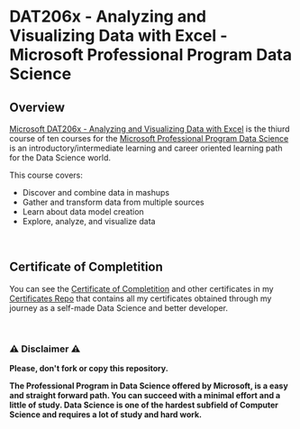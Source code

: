 # DAT206x - Analyzing and Visualizing Data with Excel - Microsoft Professional Program Data Science

## Overview
[Microsoft DAT206x - Analyzing and Visualizing Data with Excel](https://www.edx.org/course/analyzing-and-visualizing-data-with-excel-2) is the thiurd course of ten courses for the [Microsoft Professional Program Data Science](https://www.edx.org/microsoft-professional-program-data-science) is an introductory/intermediate learning and career oriented learning path for the Data Science world.  

This course covers:

- Discover and combine data in mashups
- Gather and transform data from multiple sources
- Learn about data model creation
- Explore, analyze, and visualize data

<br/>

## Certificate of Completition
You can see the [Certificate of Completition](https://github.com/AlessandroCorradini/Certificates/blob/master/Edx%20-%20Microsoft%20DAT206x%20Analyzing%20and%20Visualizing%20Data%20with%20Excel%20Certificate.pdf) and other certificates in my [Certificates Repo](https://github.com/AlessandroCorradini/Certificates) that contains all my certificates obtained through my journey as a self-made Data Science and better developer.

<br/>

### ⚠️ Disclaimer ⚠️
**Please, don't fork or copy this repository.**

**The Professional Program in Data Science offered by Microsoft, is a easy and straight forward path. You can succeed with a minimal effort and a little of study. Data Science is one of the hardest subfield of Computer Science and requires a lot of study and hard work.**